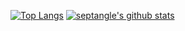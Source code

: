 [![Top Langs](https://git-stats.septangle.cn/top-langs/?username=Septang1e&hide=html&show_icons=true&theme=onedark)](https://git-stats.septangle.cn/top-langs/?username=Septang1e&hide=html&show_icons=true&theme=onedark)
[![septangle's github stats](https://git-stats.septangle.cn/?username=septang1e&show_icons=true&theme=onedark)](https://git-stats.septangle.cn/?username=septang1e&show_icons=true&theme=onedark)
<!--
**Septang1e/Septang1e** is a ✨ _special_ ✨ repository because its `README.md` (this file) appears on your GitHub profile.



Here are some ideas to get you started:

- 🔭 I’m currently working on ...
- 🌱 I’m currently learning ...
- 👯 I’m looking to collaborate on ...
- 🤔 I’m looking for help with ...
- 💬 Ask me about ...
- 📫 How to reach me: ...
- 😄 Pronouns: ...
- ⚡ Fun fact: ...
-->
<!--
<p align="center"><b><h3>👋Hello There!</b></h3></p>

- ✨Im __Momosachi__, a Java Backend & Frontend Developer!
- ✨You can also call me __Septangle__.
---
### AboutMe
* 👀 I'm interested in AI, Marketing and Crypto
* 🔭 I'm currently working on design of heat exchanger and web design
### Languages
- Java, C++, Python, Kotlin and TypeScript 
### Frameworks
<img width="30" src="https://vuejs.org/images/logo.png" alt="Vue Logo"> <img width="30" src="https://github.com/reactjs/server-components-demo/blob/main/public/logo.svg" alt="React Logo">

### IDEs
- VSCode, Idea, WebStorm and etc

-->

<!--![septangle's github stats](https://github-readme-stats.vercel.app/api?username=septang1e&show_icons=true)-->
